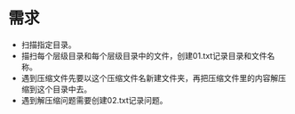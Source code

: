 # 需求

- 扫描指定目录。
- 描扫每个层级目录和每个层级目录中的文件，创建01.txt记录目录和文件名称。
- 遇到压缩文件先要以这个压缩文件名新建文件夹，再把压缩文件里的内容解压缩到这个目录中去。
- 遇到解压缩问题需要创建02.txt记录问题。